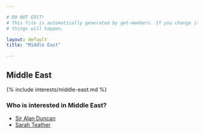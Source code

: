 ```yaml
---

# DO NOT EDIT!
# This file is automatically generated by get-members. If you change it, bad
# things will happen.

layout: default
title: "Middle East"

---
```


## Middle East

{% include interests/middle-east.md %}

### Who is interested in Middle East?


* [Sir Alan Duncan](/members/sir-alan-duncan.html)
* [Sarah Teather](/members/sarah-teather.html)
